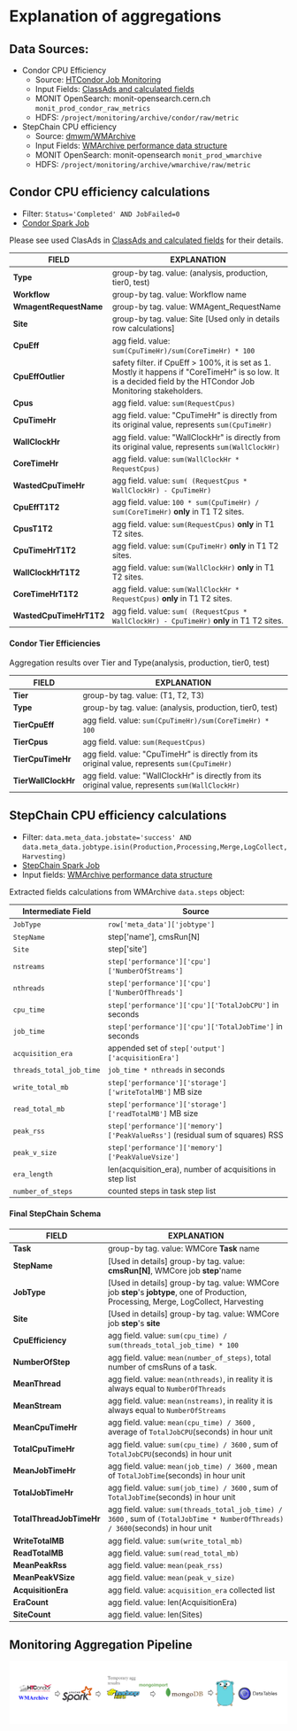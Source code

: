 # Explanation of aggregations

## Data Sources:

- Condor CPU Efficiency
    - Source: [HTCondor Job Monitoring](https://cmsmonit-docs.web.cern.ch/cms-htcondor-es/)
    - Input Fields: [ClassAds and calculated fields](https://cmsmonit-docs.web.cern.ch/cms-htcondor-es/cms-htcondor-es/)
    - MONIT OpenSearch: monit-opensearch.cern.ch `monit_prod_condor_raw_metrics`
    - HDFS: `/project/monitoring/archive/condor/raw/metric`
- StepChain CPU efficiency
    - Source: [dmwm/WMArchive](https://github.com/dmwm/WMArchive)
    - Input
      Fields: [WMArchive performance data structure](https://github.com/dmwm/WMArchive/blob/master/doc/performance-data-structure.md)
    - MONIT OpenSearch: monit-opensearch `monit_prod_wmarchive`
    - HDFS: `/project/monitoring/archive/wmarchive/raw/metric`

## Condor CPU efficiency calculations

- Filter: `Status='Completed' AND JobFailed=0`
- [Condor Spark Job](../spark/cpueff_condor_goweb.py)

Please see used ClasAds
in [ClassAds and calculated fields](https://cmsmonit-docs.web.cern.ch/cms-htcondor-es/cms-htcondor-es/) for their
details.

| FIELD                   | EXPLANATION                                                                                                                                                      |
|-------------------------|------------------------------------------------------------------------------------------------------------------------------------------------------------------|
| **Type**                | group-by tag. value: (analysis, production, tier0, test)                                                                                                         |
| **Workflow**            | group-by tag. value: Workflow name                                                                                                                               |
| **WmagentRequestName**  | group-by tag. value: WMAgent_RequestName                                                                                                                         |
| **Site**                | group-by tag. value: Site [Used only in details row calculations]                                                                                                |
| **CpuEff**              | agg field. value: `sum(CpuTimeHr)/sum(CoreTimeHr) * 100`                                                                                                         |
| **CpuEffOutlier**       | safety filter. if CpuEff > 100%, it is set as 1. Mostly it happens if "CoreTimeHr" is so low. It is a decided field by the HTCondor Job Monitoring stakeholders. |
| **Cpus**                | agg field. value: `sum(RequestCpus)`                                                                                                                             |
| **CpuTimeHr**           | agg field. value: "CpuTimeHr" is directly from its original value, represents `sum(CpuTimeHr)`                                                                   |
| **WallClockHr**         | agg field. value: "WallClockHr" is directly from its original value, represents `sum(WallClockHr)`                                                               |
| **CoreTimeHr**          | agg field. value: `sum(WallClockHr * RequestCpus)`                                                                                                               |
| **WastedCpuTimeHr**     | agg field. value: `sum( (RequestCpus * WallClockHr) - CpuTimeHr)`                                                                                                |
| **CpuEffT1T2**          | agg field. value: `100 * sum(CpuTimeHr) / sum(CoreTimeHr)` **only** in T1 T2 sites.                                                                              |
| **CpusT1T2**            | agg field. value: `sum(RequestCpus)` **only** in T1 T2 sites.                                                                                                    |
| **CpuTimeHrT1T2**       | agg field. value: `sum(CpuTimeHr)` **only** in T1 T2 sites.                                                                                                      |
| **WallClockHrT1T2**     | agg field. value: `sum(WallClockHr)` **only** in T1 T2 sites.                                                                                                    |
| **CoreTimeHrT1T2**      | agg field. value: `sum(WallClockHr * RequestCpus)` **only** in T1 T2 sites.                                                                                      |
| **WastedCpuTimeHrT1T2** | agg field. value: `sum( (RequestCpus * WallClockHr) - CpuTimeHr)` **only** in T1 T2 sites.                                                                       |

#### Condor Tier Efficiencies

Aggregation results over Tier and Type(analysis, production, tier0, test)

| FIELD               | EXPLANATION                                                                                        |
|---------------------|----------------------------------------------------------------------------------------------------|
| **Tier**            | group-by tag. value: (T1, T2, T3)                                                                  |
| **Type**            | group-by tag. value: (analysis, production, tier0, test)                                           |
| **TierCpuEff**      | agg field. value: `sum(CpuTimeHr)/sum(CoreTimeHr) * 100`                                           |
| **TierCpus**        | agg field. value: `sum(RequestCpus)`                                                               |
| **TierCpuTimeHr**   | agg field. value: "CpuTimeHr" is directly from its original value, represents `sum(CpuTimeHr)`     |
| **TierWallClockHr** | agg field. value: "WallClockHr" is directly from its original value, represents `sum(WallClockHr)` |

## StepChain CPU efficiency calculations

- Filter:
  `data.meta_data.jobstate='success' AND data.meta_data.jobtype.isin(Production,Processing,Merge,LogCollect,Harvesting)`
- [StepChain Spark Job](../spark/cpueff_stepchain_goweb.py)
- Input
  fields: [WMArchive performance data structure](https://github.com/dmwm/WMArchive/blob/master/doc/performance-data-structure.md)

Extracted fields calculations from WMArchive `data.steps` object:

| Intermediate Field       | Source                                                                        |
|--------------------------|-------------------------------------------------------------------------------|
| `JobType`                | `row['meta_data']['jobtype']`                                                 |
| `StepName`               | step['name'], cmsRun[N]                                                       |
| `Site`                   | step['site']                                                                  |
| `nstreams`               | `step['performance']['cpu']['NumberOfStreams']`                               |
| `nthreads`               | `step['performance']['cpu']['NumberOfThreads']`                               |
| `cpu_time`               | `step['performance']['cpu']['TotalJobCPU']` in seconds                        |
| `job_time`               | `step['performance']['cpu']['TotalJobTime']` in seconds                       |
| `acquisition_era`        | appended set of `step['output']['acquisitionEra']`                            |
| `threads_total_job_time` | `job_time * nthreads` in seconds                                              |
| `write_total_mb`         | `step['performance']['storage']['writeTotalMB']` MB size                      |
| `read_total_mb`          | `step['performance']['storage']['readTotalMB']` MB size                       |
| `peak_rss`               | `step['performance']['memory']['PeakValueRss']` (residual sum of squares) RSS |
| `peak_v_size`            | `step['performance']['memory']['PeakValueVsize']`                             |
| `era_length`             | len(acquisition_era), number of acquisitions in step list                     |
| `number_of_steps`        | counted steps in task step list                                               |

#### Final StepChain Schema

| FIELD                    | EXPLANATION                                                                                                                            |
|--------------------------|----------------------------------------------------------------------------------------------------------------------------------------|
| **Task**                 | group-by tag. value: WMCore **Task** name                                                                                              |
| **StepName**             | [Used in details] group-by tag. value: **cmsRun[N]**, WMCore job **step**'name                                                         |
| **JobType**              | [Used in details] group-by tag. value: WMCore job **step**'s **jobtype**, one of Production, Processing, Merge, LogCollect, Harvesting |
| **Site**                 | [Used in details] group-by tag. value: WMCore job **step**'s **site**                                                                  |
| **CpuEfficiency**        | agg field. value: `sum(cpu_time) / sum(threads_total_job_time) * 100`                                                                  |
| **NumberOfStep**         | agg field. value: `mean(number_of_steps)`, total number of cmsRuns of a task.                                                          |
| **MeanThread**           | agg field. value: `mean(nthreads)`, in reality it is always equal to `NumberOfThreads`                                                 |
| **MeanStream**           | agg field. value: `mean(nstreams)`, in reality it is always equal to `NumberOfStreams`                                                 |
| **MeanCpuTimeHr**        | agg field. value: `mean(cpu_time) / 3600` , average of `TotalJobCPU`(seconds) in hour unit                                             |
| **TotalCpuTimeHr**       | agg field. value: `sum(cpu_time) / 3600` , sum of `TotalJobCPU`(seconds) in hour unit                                                  |
| **MeanJobTimeHr**        | agg field. value: `mean(job_time) / 3600` , mean of `TotalJobTime`(seconds) in hour unit                                               |
| **TotalJobTimeHr**       | agg field. value: `sum(job_time) / 3600` , sum of `TotalJobTime`(seconds) in hour unit                                                 |
| **TotalThreadJobTimeHr** | agg field. value: `sum(threads_total_job_time) / 3600` , sum of `(TotalJobTime * NumberOfThreads) / 3600`(seconds) in hour unit        |
| **WriteTotalMB**         | agg field. value: `sum(write_total_mb)`                                                                                                |
| **ReadTotalMB**          | agg field. value: `sum(read_total_mb)`                                                                                                 |
| **MeanPeakRss**          | agg field. value: `mean(peak_rss)`                                                                                                     |
| **MeanPeakVSize**        | agg field. value: `mean(peak_v_size)`                                                                                                  |
| **AcquisitionEra**       | agg field. value: `acquisition_era` collected list                                                                                     |
| **EraCount**             | agg field. value: len(AcquisitionEra)                                                                                                  |
| **SiteCount**            | agg field. value: len(Sites)                                                                                                           |

## Monitoring Aggregation Pipeline

![alt text](pipeline.png "data pipeline")
